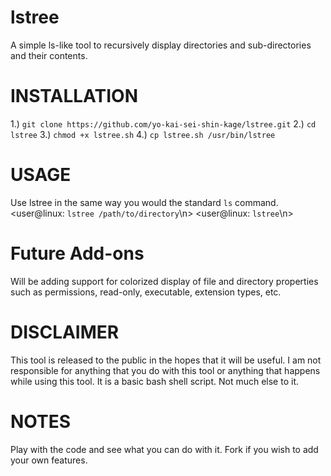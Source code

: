 # lstree
A simple ls-like tool to recursively display directories and sub-directories and their contents.

# INSTALLATION

1.) `git clone https://github.com/yo-kai-sei-shin-kage/lstree.git`
2.) `cd lstree`
3.) `chmod +x lstree.sh`
4.) `cp lstree.sh /usr/bin/lstree`

# USAGE

Use lstree in the same way you would the standard `ls` command.
<user@linux: `lstree /path/to/directory`\n>
<user@linux: `lstree`\n>

# Future Add-ons

Will be adding support for colorized display of file and directory properties
such as permissions, read-only, executable, extension types, etc.

# DISCLAIMER

This tool is released to the public in the hopes that it will be useful. I am
not responsible for anything that you do with this tool or anything that happens
while using this tool. It is a basic bash shell script. Not much else to it.

# NOTES

Play with the code and see what you can do with it. Fork if you wish to add
your own features.
